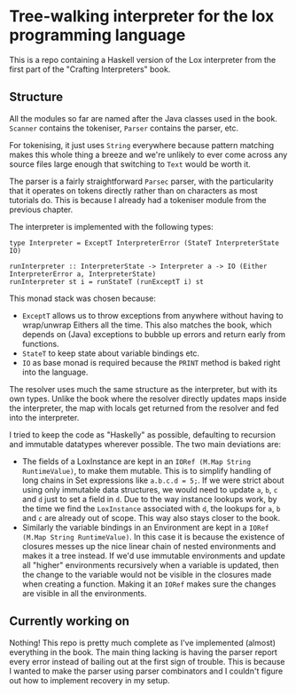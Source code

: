 # Tree-walking interpreter for the lox programming language

This is a repo containing a Haskell version of the Lox interpreter from the first part of the "Crafting Interpreters" book.

## Structure

All the modules so far are named after the Java classes used in the book. `Scanner` contains the tokeniser, `Parser` contains the parser, etc.

For tokenising, it just uses `String` everywhere because pattern matching makes this whole thing a breeze and we're unlikely to ever come across any source files large enough that switching to `Text` would be worth it.

The parser is a fairly straightforward `Parsec` parser, with the particularity that it operates on tokens directly rather than on characters as most tutorials do. This is because I already had a tokeniser module from the previous chapter.

The interpreter is implemented with the following types:
```
type Interpreter = ExceptT InterpreterError (StateT InterpreterState IO)

runInterpreter :: InterpreterState -> Interpreter a -> IO (Either InterpreterError a, InterpreterState)
runInterpreter st i = runStateT (runExceptT i) st
```

This monad stack was chosen because:
- `ExceptT` allows us to throw exceptions from anywhere without having to wrap/unwrap Eithers all the time. This also matches the book, which depends on (Java) exceptions to bubble up errors and return early from functions.
- `StateT` to keep state about variable bindings etc.
- `IO` as base monad is required because the `PRINT` method is baked right into the language.

The resolver uses much the same structure as the interpreter, but with its own types. Unlike the book where the resolver directly updates maps inside the interpreter, the map with locals get returned from the resolver and fed into the interpreter.

I tried to keep the code as "Haskelly" as possible, defaulting to recursion and immutable datatypes wherever possible. The two main deviations are:
- The fields of a LoxInstance are kept in an `IORef (M.Map String RuntimeValue)`, to make them mutable. This is to simplify handling of long chains in Set expressions like `a.b.c.d = 5;`. If we were strict about using only immutable data structures, we would need to update `a`, `b`, `c` and `d` just to set a field in `d`. Due to the way instance lookups work, by the time we find the `LoxInstance` associated with `d`, the lookups for `a`, `b` and `c` are already out of scope. This way also stays closer to the book.
- Similarly the variable bindings in an Environment are kept in a `IORef (M.Map String RuntimeValue)`. In this case it is because the existence of closures messes up the nice linear chain of nested environments and makes it a tree instead. If we'd use immutable environments and update all "higher" environments recursively when a variable is updated, then the change to the variable would not be visible in the closures made when creating a function. Making it an `IORef` makes sure the changes are visible in all the environments.

## Currently working on

Nothing! This repo is pretty much complete as I've implemented (almost) everything in the book. The main thing lacking is having the parser report every error instead of bailing out at the first sign of trouble. This is because I wanted to make the parser using parser combinators and I couldn't figure out how to implement recovery in my setup.
